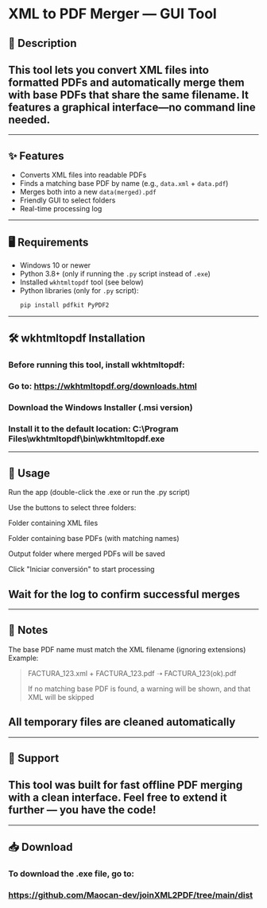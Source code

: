 # XML to PDF Merger — GUI Tool

## 📄 Description

## This tool lets you convert XML files into formatted PDFs and automatically merge them with base PDFs that share the same filename. It features a graphical interface—no command line needed.

---

## ✨ Features

- Converts XML files into readable PDFs
- Finds a matching base PDF by name (e.g., `data.xml` + `data.pdf`)
- Merges both into a new `data(merged).pdf`
- Friendly GUI to select folders
- Real-time processing log

---

## 🖥️ Requirements

- Windows 10 or newer
- Python 3.8+ (only if running the `.py` script instead of `.exe`)
- Installed `wkhtmltopdf` tool (see below)
- Python libraries (only for `.py` script):
  ```bash
  pip install pdfkit PyPDF2
  ```

---

## 🛠️ wkhtmltopdf Installation

### Before running this tool, install wkhtmltopdf:

### Go to: https://wkhtmltopdf.org/downloads.html

### Download the Windows Installer (.msi version)

### Install it to the default location: C:\Program Files\wkhtmltopdf\bin\wkhtmltopdf.exe

---

## 🚀 Usage

Run the app (double-click the .exe or run the .py script)

Use the buttons to select three folders:

Folder containing XML files

Folder containing base PDFs (with matching names)

Output folder where merged PDFs will be saved

Click "Iniciar conversión" to start processing

## Wait for the log to confirm successful merges

---

## 📝 Notes

The base PDF name must match the XML filename (ignoring extensions) Example:

> FACTURA_123.xml + FACTURA_123.pdf ➝ FACTURA_123(ok).pdf
>
> If no matching base PDF is found, a warning will be shown, and that XML will be skipped

## All temporary files are cleaned automatically

---

## 🛟 Support

## This tool was built for fast offline PDF merging with a clean interface. Feel free to extend it further — you have the code!

---

## 📥 Download

### To download the .exe file, go to:

### https://github.com/Maocan-dev/joinXML2PDF/tree/main/dist
